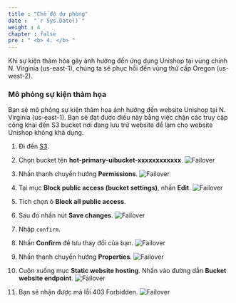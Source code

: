 ```yaml
---
title : "Chế độ dự phòng"
date :  "`r Sys.Date()`" 
weight : 4 
chapter : false
pre : " <b> 4. </b> "
---
```


Khi sự kiện thảm hỏa gây ảnh hưởng đến ứng dụng Unishop tại vùng chính N. Virginia (us-east-1), chúng ta sẽ phục hồi đến vùng thứ cấp Oregon (us-west-2).

### Mô phỏng sự kiện thảm họa

Bạn sẽ mô phỏng sự kiện thảm họa ảnh hưởng đến website Unishop tại N. Virginia (us-east-1). Bạn sẽ đạt được điều này bằng việc chặn các truy cập công khai đến S3 bucket nơi đang lưu trữ website để làm cho website Unishop không khả dụng.

1. Đi đến [S3](https://s3.console.aws.amazon.com/s3/home).
2. Chọn bucket tên **hot-primary-uibucket-xxxxxxxxxxxx**.
![Failover](../../images/4.failover/4.1failover.png?width=90pc)

3. Nhấn thanh chuyển hướng **Permissions**.
![Failover](../../images/4.failover/4.2failover.png?width=90pc)

4. Tại mục **Block public access (bucket settings)**, nhấn **Edit**.
![Failover](../../images/4.failover/4.3failover.png?width=90pc)

5. Tích chọn ô **Block all public access**.
6. Sau đó nhấn nút **Save changes**.
![Failover](../../images/4.failover/4.4failover.png?width=90pc)

7. Nhập ```confirm```.
8. Nhấn **Confirm** để lưu thay đổi của bạn.
![Failover](../../images/4.failover/4.5failover.png?width=90pc)

9. Nhấn thanh chuyển hướng **Properties**.
![Failover](../../images/4.failover/4.6failover.png?width=90pc)

10. Cuộn xuống mục **Static website hosting**. Nhấn vào đường dẫn **Bucket website endpoint**.
![Failover](../../images/4.failover/4.7failover.png?width=90pc)

11. Bạn sẽ nhận được mã lỗi 403 Forbidden.
![Failover](../../images/4.failover/4.8failover.png?width=90pc)